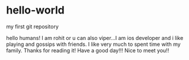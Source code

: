 # hello-world
my first git repository

hello humans!
I am rohit or u can also viper...I am ios developer and i like playing and gossips with friends.
I like very much to spent time with my family.
Thanks for reading it!
Have a good day!!!
Nice to meet you!!
